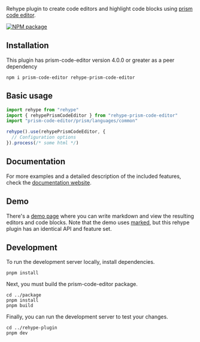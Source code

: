Rehype plugin to create code editors and highlight code blocks using [prism code editor](https://github.com/FIameCaster/prism-code-editor).

[![NPM package](https://img.shields.io/npm/v/rehype-prism-code-editor)](https://npmjs.com/rehype-prism-code-editor)

## Installation

This plugin has prism-code-editor version 4.0.0 or greater as a peer dependency

    npm i prism-code-editor rehype-prism-code-editor

## Basic usage

```js
import rehype from "rehype"
import { rehypePrismCodeEditor } from "rehype-prism-code-editor"
import "prism-code-editor/prism/languages/common"

rehype().use(rehypePrismCodeEditor, {
  // Configuration options
}).process(/* some html */)
```

## Documentation

For more examples and a detailed description of the included features, check the [documentation website](https://prism-code-editor.netlify.app/markdown-plugins/getting-started).

## Demo

There's a [demo page](https://marked-pce.netlify.app) where you can write markdown and view the resulting editors and code blocks. Note that the demo uses [marked](https://github.com/markedjs/marked), but this rehype plugin has an identical API and feature set.

## Development

To run the development server locally, install dependencies.

    pnpm install

Next, you must build the prism-code-editor package.

    cd ../package
    pnpm install
    pnpm build

Finally, you can run the development server to test your changes.

    cd ../rehype-plugin
    pnpm dev

